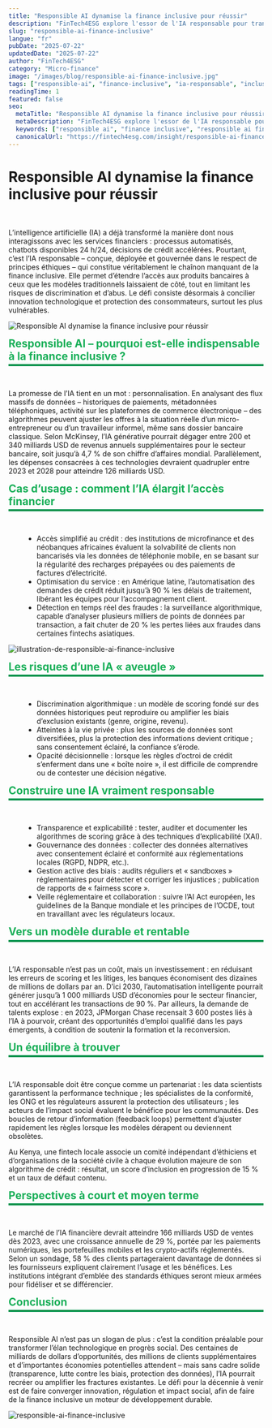 ```yaml
---
title: "Responsible AI dynamise la finance inclusive pour réussir"
description: "FinTech4ESG explore l'essor de l'IA responsable pour transformer la finance inclusive. Scoring IA, micro crédit et Fintech innovante pour un accès élargi."
slug: "responsible-ai-finance-inclusive"
langue: "fr"
pubDate: "2025-07-22"
updatedDate: "2025-07-22"
author: "FinTech4ESG"
category: "Micro-finance"
image: "/images/blog/responsible-ai-finance-inclusive.jpg"
tags: ["responsible-ai", "finance-inclusive", "ia-responsable", "inclusion-financiere", "micro-finance", "scoring-ia"]
readingTime: 1
featured: false
seo:
  metaTitle: "Responsible AI dynamise la finance inclusive pour réussir | FINTECH4ESG"
  metaDescription: "FinTech4ESG explore l'essor de l'IA responsable pour transformer la finance inclusive. Scoring IA, micro crédit et Fintech innovante pour un accès élargi."
  keywords: ["responsible ai", "finance inclusive", "responsible ai finance inclusive"]
  canonicalUrl: "https://fintech4esg.com/insight/responsible-ai-finance-inclusive"
---
```


<h1>Responsible AI dynamise la finance inclusive pour réussir</h1>

&nbsp;
<p>L’intelligence artificielle (IA) a déjà transformé la manière dont nous interagissons avec les services financiers : processus automatisés, chatbots disponibles 24 h/24, décisions de crédit accélérées. Pourtant, c’est l’IA responsable – conçue, déployée et gouvernée dans le respect de principes éthiques – qui constitue véritablement le chaînon manquant de la finance inclusive. Elle permet d’étendre l’accès aux produits bancaires à ceux que les modèles traditionnels laissaient de côté, tout en limitant les risques de discrimination et d’abus. Le défi consiste désormais à concilier innovation technologique et protection des consommateurs, surtout les plus vulnérables.</p>

![Responsible AI dynamise la finance inclusive pour réussir](/images/blog/responsible-ai-finance-inclusive-fintech4esg.jpg)

<h2 style="color: #19af58; border-bottom: 4px solid #00924B; padding-bottom: .2rem; margin-top: 0.5rem; margin-bottom: .2rem;">
  Responsible AI – pourquoi est-elle indispensable à la finance inclusive ?
</h2>

&nbsp;
<p>La promesse de l’IA tient en un mot : personnalisation. En analysant des flux massifs de données – historiques de paiements, métadonnées téléphoniques, activité sur les plateformes de commerce électronique – des algorithmes peuvent ajuster les offres à la situation réelle d’un micro-entrepreneur ou d’un travailleur informel, même sans dossier bancaire classique. Selon McKinsey, l’IA générative pourrait dégager entre 200 et 340 milliards USD de revenus annuels supplémentaires pour le secteur bancaire, soit jusqu’à 4,7 % de son chiffre d’affaires mondial. Parallèlement, les dépenses consacrées à ces technologies devraient quadrupler entre 2023 et 2028 pour atteindre 126 milliards USD.</p>

<h2 style="color: #19af58; border-bottom: 4px solid #00924B; padding-bottom: .2rem; margin-top: 0.5rem; margin-bottom: .2rem;">
  Cas d’usage : comment l’IA élargit l’accès financier
</h2>

&nbsp;
<ul style="list-style-type: disc; margin-left: 2rem;">
  <li>Accès simplifié au crédit : des institutions de microfinance et des néobanques africaines évaluent la solvabilité de clients non bancarisés via les données de téléphonie mobile, en se basant sur la régularité des recharges prépayées ou des paiements de factures d’électricité.</li>
  <li>Optimisation du service : en Amérique latine, l’automatisation des demandes de crédit réduit jusqu’à 90 % les délais de traitement, libérant les équipes pour l’accompagnement client.</li>
  <li>Détection en temps réel des fraudes : la surveillance algorithmique, capable d’analyser plusieurs milliers de points de données par transaction, a fait chuter de 20 % les pertes liées aux fraudes dans certaines fintechs asiatiques.</li>
</ul>

![illustration-de-responsible-ai-finance-inclusive](/images/blog/responsible-ai-finance-inclusive-2025.jpg)

<h2 style="color: #19af58; border-bottom: 4px solid #00924B; padding-bottom: .2rem; margin-top: 0.5rem; margin-bottom: .2rem;">
  Les risques d’une IA « aveugle »
</h2>

&nbsp;
<ul style="list-style-type: disc; margin-left: 2rem;">
  <li>Discrimination algorithmique : un modèle de scoring fondé sur des données historiques peut reproduire ou amplifier les biais d’exclusion existants (genre, origine, revenu).</li>
  <li>Atteintes à la vie privée : plus les sources de données sont diversifiées, plus la protection des informations devient critique ; sans consentement éclairé, la confiance s’érode.</li>
  <li>Opacité décisionnelle : lorsque les règles d’octroi de crédit s’enferment dans une « boîte noire », il est difficile de comprendre ou de contester une décision négative.</li>
</ul>

<h2 style="color: #19af58; border-bottom: 4px solid #00924B; padding-bottom: .2rem; margin-top: 0.5rem; margin-bottom: .2rem;">
  Construire une IA vraiment responsable
</h2>

&nbsp;
<ul style="list-style-type: disc; margin-left: 2rem;">
  <li>Transparence et explicabilité : tester, auditer et documenter les algorithmes de scoring grâce à des techniques d’explicabilité (XAI).</li>
  <li>Gouvernance des données : collecter des données alternatives avec consentement éclairé et conformité aux réglementations locales (RGPD, NDPR, etc.).</li>
  <li>Gestion active des biais : audits réguliers et « sandboxes » réglementaires pour détecter et corriger les injustices ; publication de rapports de « fairness score ».</li>
  <li>Veille réglementaire et collaboration : suivre l’AI Act européen, les guidelines de la Banque mondiale et les principes de l’OCDE, tout en travaillant avec les régulateurs locaux.</li>
</ul>

<h2 style="color: #19af58; border-bottom: 4px solid #00924B; padding-bottom: .2rem; margin-top: 0.5rem; margin-bottom: .2rem;">
  Vers un modèle durable et rentable
</h2>

&nbsp;
<p>L’IA responsable n’est pas un coût, mais un investissement : en réduisant les erreurs de scoring et les litiges, les banques économisent des dizaines de millions de dollars par an. D’ici 2030, l’automatisation intelligente pourrait générer jusqu’à 1 000 milliards USD d’économies pour le secteur financier, tout en accélérant les transactions de 90 %. Par ailleurs, la demande de talents explose : en 2023, JPMorgan Chase recensait 3 600 postes liés à l’IA à pourvoir, créant des opportunités d’emploi qualifié dans les pays émergents, à condition de soutenir la formation et la reconversion.</p>

<h2 style="color: #19af58; border-bottom: 4px solid #00924B; padding-bottom: .2rem; margin-top: 0.5rem; margin-bottom: .2rem;">
  Un équilibre à trouver
</h2>

&nbsp;
<p>L’IA responsable doit être conçue comme un partenariat :  
les data scientists garantissent la performance technique ;  
les spécialistes de la conformité, les ONG et les régulateurs assurent la protection des utilisateurs ;  
les acteurs de l’impact social évaluent le bénéfice pour les communautés.  
Des boucles de retour d’information (feedback loops) permettent d’ajuster rapidement les règles lorsque les modèles dérapent ou deviennent obsolètes.</p>
<p>Au Kenya, une fintech locale associe un comité indépendant d’éthiciens et d’organisations de la société civile à chaque évolution majeure de son algorithme de crédit : résultat, un score d’inclusion en progression de 15 % et un taux de défaut contenu.</p>

<h2 style="color: #19af58; border-bottom: 4px solid #00924B; padding-bottom: .2rem; margin-top: 0.5rem; margin-bottom: .2rem;">
  Perspectives à court et moyen terme
</h2>

&nbsp;
<p>Le marché de l’IA financière devrait atteindre 166 milliards USD de ventes dès 2023, avec une croissance annuelle de 29 %, portée par les paiements numériques, les portefeuilles mobiles et les crypto-actifs réglementés. Selon un sondage, 58 % des clients partageraient davantage de données si les fournisseurs expliquent clairement l’usage et les bénéfices. Les institutions intégrant d’emblée des standards éthiques seront mieux armées pour fidéliser et se différencier.</p>

<h2 style="color: #19af58; border-bottom: 4px solid #00924B; padding-bottom: .2rem; margin-top: 0.5rem; margin-bottom: .2rem;">
  Conclusion
</h2>

&nbsp;
<p>Responsible AI n’est pas un slogan de plus : c’est la condition préalable pour transformer l’élan technologique en progrès social. Des centaines de milliards de dollars d’opportunités, des millions de clients supplémentaires et d’importantes économies potentielles attendent – mais sans cadre solide (transparence, lutte contre les biais, protection des données), l’IA pourrait recréer ou amplifier les fractures existantes. Le défi pour la décennie à venir est de faire converger innovation, régulation et impact social, afin de faire de la finance inclusive un moteur de développement durable.</p>

![responsible-ai-finance-inclusive](/images/blog/responsible-ai-finance-inclusive.jpg)